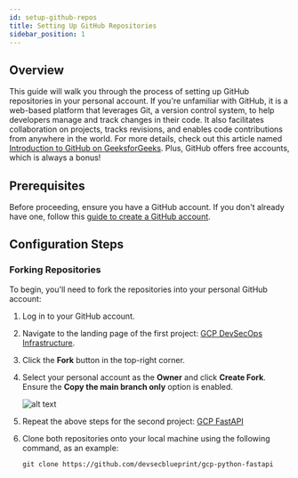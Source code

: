 ```yaml
---
id: setup-github-repos
title: Setting Up GitHub Repositories
sidebar_position: 1
---
```


## Overview

This guide will walk you through the process of setting up GitHub repositories in your personal account. If you're unfamiliar with GitHub, it is a web-based platform that leverages Git, a version control system, to help developers manage and track changes in their code. It also facilitates collaboration on projects, tracks revisions, and enables code contributions from anywhere in the world. For more details, check out this article named [Introduction to GitHub on GeeksforGeeks](https://www.geeksforgeeks.org/introduction-to-github/). Plus, GitHub offers free accounts, which is always a bonus!

## Prerequisites

Before proceeding, ensure you have a GitHub account. If you don't already have one, follow this [guide to create a GitHub account](https://docs.github.com/en/get-started/start-your-journey/creating-an-account-on-github).

## Configuration Steps

### Forking Repositories

To begin, you'll need to fork the repositories into your personal GitHub account:

1. Log in to your GitHub account.
2. Navigate to the landing page of the first project: [GCP DevSecOps Infrastructure](https://github.com/devsecblueprint/dsb-gcp-devsecops-infra).
3. Click the **Fork** button in the top-right corner.
4. Select your personal account as the **Owner** and click **Create Fork**. Ensure the **Copy the main branch only** option is enabled.

   ![alt text](/img/projects/devsecops-pipeline-gcp/setup/gh-fork-instructions.png)

5. Repeat the above steps for the second project: [GCP FastAPI](https://github.com/devsecblueprint/gcp-python-fastapi)
6. Clone both repositories onto your local machine using the following command, as an example:

   ```text
   git clone https://github.com/devsecblueprint/gcp-python-fastapi
   ```
